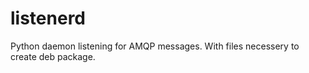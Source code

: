 listenerd
=========

Python daemon listening for AMQP messages. With files necessery to create deb package.